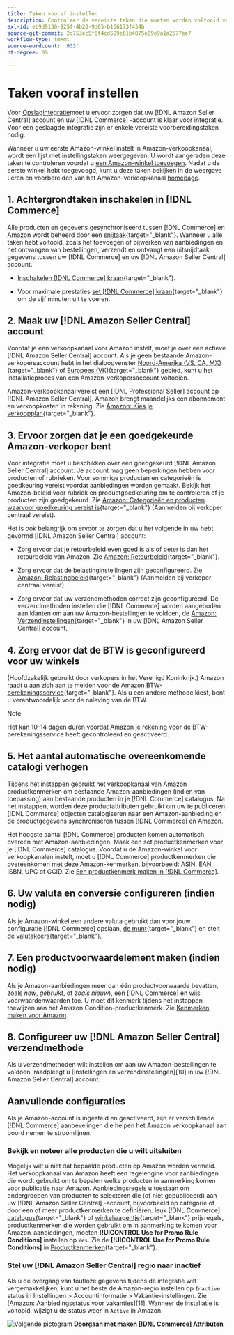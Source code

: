 ```yaml
---
title: Taken vooraf instellen
description: Controleer de vereiste taken die moeten worden voltooid voordat u uw Adobe Commerce- of Magento Open Source-winkel in Amazon Sales Channel integreert.
exl-id: eb9d9136-925f-4b20-9d65-b166173f434b
source-git-commit: 2c753ec5f6f4cd509e61b4875e09e9a1a2577ee7
workflow-type: tm+mt
source-wordcount: '933'
ht-degree: 0%

---
```


# Taken vooraf instellen

Voor [Opslagintegratie](./store-integration.md)moet u ervoor zorgen dat uw [!DNL Amazon Seller Central] account en uw [!DNL Commerce] -account is klaar voor integratie. Voor een geslaagde integratie zijn er enkele vereiste voorbereidingstaken nodig.

Wanneer u uw eerste Amazon-winkel instelt in Amazon-verkoopkanaal, wordt een lijst met instellingstaken weergegeven. U wordt aangeraden deze taken te controleren voordat u [een Amazon-winkel toevoegen](./store-integration.md). Nadat u de eerste winkel hebt toegevoegd, kunt u deze taken bekijken in de weergave Leren en voorbereiden van het Amazon-verkoopkanaal [homepage](./amazon-sales-channel-home.md).

## 1. Achtergrondtaken inschakelen in [!DNL Commerce]

Alle producten en gegevens gesynchroniseerd tussen [!DNL Commerce] en Amazon wordt beheerd door een [snijtaak](https://docs.magento.com/user-guide/system/cron.html){target=&quot;_blank&quot;}. Wanneer u alle taken hebt voltooid, zoals het toevoegen of bijwerken van aanbiedingen en het ontvangen van bestellingen, verzendt en ontvangt een uitsnijdtaak gegevens tussen uw [!DNL Commerce] en uw [!DNL Amazon Seller Central] account.

- [Inschakelen [!DNL Commerce] kraan](https://docs.magento.com/user-guide/system/cron.html){target=&quot;_blank&quot;}.

- Voor maximale prestaties [set [!DNL Commerce] kraan](https://docs.magento.com/user-guide/configuration/advanced/system.html){target=&quot;_blank&quot;} om de vijf minuten uit te voeren.

## 2. Maak uw [!DNL Amazon Seller Central] account

Voordat je een verkoopkanaal voor Amazon instelt, moet je over een actieve [!DNL Amazon Seller Central] account. Als je geen bestaande Amazon-verkopersaccount hebt in het dialoogvenster [Noord-Amerika (VS, CA, MX)](https://sell.amazon.com/){target=&quot;_blank&quot;} of [Europees (VK)](https://sell.amazon.co.uk/sell-online/beginners-guide){target=&quot;_blank&quot;} gebied, kunt u het installatieproces van een Amazon-verkopersaccount voltooien.

Amazon-verkoopkanaal vereist een [!DNL Professional Seller] account op [!DNL Amazon Seller Central]. Amazon brengt maandelijks een abonnement en verkoopkosten in rekening. Zie [Amazon: Kies je verkoopplan](https://sell.amazon.com/pricing.html){target=&quot;_blank&quot;}.

## 3. Ervoor zorgen dat je een goedgekeurde Amazon-verkoper bent

Voor integratie moet u beschikken over een goedgekeurd [!DNL Amazon Seller Central] account. Je account mag geen beperkingen hebben voor producten of rubrieken. Voor sommige producten en categorieën is goedkeuring vereist voordat aanbiedingen worden gemaakt. Bekijk het Amazon-beleid voor rubriek en productgoedkeuring om te controleren of je producten zijn goedgekeurd. Zie [Amazon: Categorieën en producten waarvoor goedkeuring vereist is](https://sellercentral.amazon.com/gp/help/200333160){target=&quot;_blank&quot;} (Aanmelden bij verkoper centraal vereist).

Het is ook belangrijk om ervoor te zorgen dat u het volgende in uw hebt gevormd [!DNL Amazon Seller Central] account:

- Zorg ervoor dat je retourbeleid even goed is als of beter is dan het retourbeleid van Amazon. Zie [Amazon: Retourbeleid](https://www.amazon.com/gp/help/customer/display.html){target=&quot;_blank&quot;}.

- Zorg ervoor dat de belastinginstellingen zijn geconfigureerd. Zie [Amazon: Belastingbeleid](https://sellercentral.amazon.com/gp/help/external/help.html){target=&quot;_blank&quot;} (Aanmelden bij verkoper centraal vereist).

- Zorg ervoor dat uw verzendmethoden correct zijn geconfigureerd. De verzendmethoden instellen die [!DNL Commerce] worden aangeboden aan klanten om aan uw Amazon-bestellingen te voldoen, de [Amazon: Verzendinstellingen](https://sellercentral.amazon.com/sbr/ref=xx_shipset_dnav_xx#shipping_templates){target=&quot;_blank&quot;} in uw [!DNL Amazon Seller Central] account.

## 4. Zorg ervoor dat de BTW is geconfigureerd voor uw winkels

(Hoofdzakelijk gebruikt door verkopers in het Verenigd Koninkrijk.) Amazon raadt u aan zich aan te melden voor de [Amazon BTW-berekeningsservice](https://sell.amazon.co.uk/learn/vat-resources#vat-services-on-amazon){target=&quot;_blank&quot;}. Als u een andere methode kiest, bent u verantwoordelijk voor de naleving van de BTW.

>[!NOTE]
>
>Het kan 10-14 dagen duren voordat Amazon je rekening voor de BTW-berekeningsservice heeft gecontroleerd en geactiveerd.

## 5. Het aantal automatische overeenkomende catalogi verhogen

Tijdens het instappen gebruikt het verkoopkanaal van Amazon productkenmerken om bestaande Amazon-aanbiedingen (indien van toepassing) aan bestaande producten in je [!DNL Commerce] catalogus. Na het instappen, worden deze productattributen gebruikt om uw te publiceren [!DNL Commerce] objecten catalogiseren naar een Amazon-aanbieding en de productgegevens synchroniseren tussen [!DNL Commerce] en Amazon.

Het hoogste aantal [!DNL Commerce] producten komen automatisch overeen met Amazon-aanbiedingen. Maak een set productkenmerken voor je [!DNL Commerce] catalogus. Voordat u de Amazon-winkel voor verkoopkanalen instelt, moet u [!DNL Commerce] productkenmerken die overeenkomen met deze Amazon-kenmerken, bijvoorbeeld: ASIN, EAN, ISBN, UPC of GCID. Zie [Een productkenmerk maken in [!DNL Commerce]](./ob-creating-magento-attributes.md).

## 6. Uw valuta en conversie configureren (indien nodig)

Als je Amazon-winkel een andere valuta gebruikt dan voor jouw configuratie [!DNL Commerce] opslaan, [de munt](https://docs.magento.com/user-guide/configuration/general/currency-setup.html){target=&quot;_blank&quot;} en stelt de [valutakoers](https://docs.magento.com/user-guide/stores/currency-update.html){target=&quot;_blank&quot;}.

## 7. Een productvoorwaardelement maken (indien nodig)

Als je Amazon-aanbiedingen meer dan één productvoorwaarde bevatten, zoals _new_, _gebruikt_, of _zoals nieuw_), een [!DNL Commerce] en wijs voorwaardenwaarden toe. U moet dit kenmerk tijdens het instappen toewijzen aan het Amazon Condition-productkenmerk. Zie [Kenmerken maken voor Amazon](./ob-creating-magento-attributes.md).

## 8. Configureer uw [!DNL Amazon Seller Central] verzendmethode

Als u verzendmethoden wilt instellen om aan uw Amazon-bestellingen te voldoen, raadpleegt u [Instellingen en verzendinstellingen][10] in uw [!DNL Amazon Seller Central] account.

## Aanvullende configuraties

Als je Amazon-account is ingesteld en geactiveerd, zijn er verschillende [!DNL Commerce] aanbevelingen die helpen het Amazon verkoopkanaal aan boord nemen te stroomlijnen.

### Bekijk en noteer alle producten die u wilt uitsluiten

Mogelijk wilt u niet dat bepaalde producten op Amazon worden vermeld. Het verkoopkanaal van Amazon heeft een regelengine voor aanbiedingen die wordt gebruikt om te bepalen welke producten in aanmerking komen voor publicatie naar Amazon. [Aanbiedingsregels](./listing-rules.md) u toestaan om ondergroepen van producten te selecteren die (of niet gepubliceerd) aan uw [!DNL Amazon Seller Central] -account, bijvoorbeeld op categorie of door een of meer productkenmerken te definiëren. leuk [!DNL Commerce] [catalogus](https://docs.magento.com/user-guide/marketing/price-rules-catalog.html){target=&quot;_blank&quot;} of [winkelwagentje](https://docs.magento.com/user-guide/marketing/price-rules-cart.html){target=&quot;_blank&quot;} prijsregels, productkenmerken die worden gebruikt om in aanmerking te komen voor Amazon-aanbiedingen, moeten **[!UICONTROL Use for Promo Rule Conditions]** instellen op `Yes`. Zie de **[!UICONTROL Use for Promo Rule Conditions]** in [Productkenmerken](https://docs.magento.com/user-guide/stores/attributes-product.html){target=&quot;_blank&quot;}.

### Stel uw [!DNL Amazon Seller Central] regio naar inactief

Als u de overgang van foutloze gegevens tijdens de integratie wilt vergemakkelijken, kunt u het beste de Amazon-regio instellen op `Inactive` status in Instellingen > Accountinformatie > Vakantie-instellingen. Zie [Amazon: Aanbiedingsstatus voor vakanties][11]. Wanneer de installatie is voltooid, wijzigt u de status weer in `Active` in Amazon.

![Volgende pictogram](assets/btn-next.png) [**Doorgaan met maken [!DNL Commerce] Attributen**](./ob-creating-magento-attributes.md)
